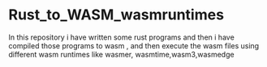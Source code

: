 # Rust_to_WASM_wasmruntimes
In this repository i have written some rust programs and then i have compiled those programs to wasm , and then execute the wasm files using different wasm runtimes like wasmer, wasmtime,wasm3,wasmedge
